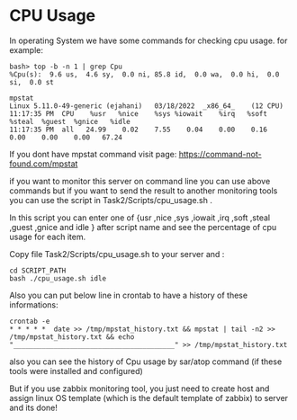 # CPU Usage
In operating System we have some commands for checking cpu usage.
for example:
```
bash> top -b -n 1 | grep Cpu
%Cpu(s):  9.6 us,  4.6 sy,  0.0 ni, 85.8 id,  0.0 wa,  0.0 hi,  0.0 si,  0.0 st
```
```
mpstat
Linux 5.11.0-49-generic (ejahani) 	03/18/2022 	_x86_64_	(12 CPU)
11:17:35 PM  CPU    %usr   %nice    %sys %iowait    %irq   %soft  %steal  %guest  %gnice   %idle
11:17:35 PM  all   24.99    0.02    7.55    0.04    0.00    0.16    0.00    0.00    0.00   67.24
```
If you dont have mpstat command visit page: <https://command-not-found.com/mpstat>

if you want to monitor this server on command line you can use above commands but if you want to send the result to another monitoring tools you can use the script in Task2/Scripts/cpu_usage.sh .

In this script you can enter one of {usr ,nice ,sys ,iowait ,irq ,soft ,steal ,guest ,gnice and idle } after script name and see the percentage of cpu usage for each item.

Copy file Task2/Scripts/cpu_usage.sh to your server and :
```
cd SCRIPT_PATH
bash ./cpu_usage.sh idle
```
Also you can put below line in crontab to have a history of these informations:

```
crontab -e
* * * * *  date >> /tmp/mpstat_history.txt && mpstat | tail -n2 >> /tmp/mpstat_history.txt && echo "________________________________________" >> /tmp/mpstat_history.txt
```

also you can see the history of Cpu usage by sar/atop command (if these tools were installed and configured)

But if you use zabbix monitoring tool, you just need to create host and assign linux OS template (which is the default template of zabbix) to server and its done!

